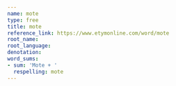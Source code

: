 ```yaml
---
name: mote
type: free
title: mote
reference_link: https://www.etymonline.com/word/mote
root_name: 
root_language: 
denotation: 
word_sums:
- sum: 'Mote + '
  respelling: mote
---
```

